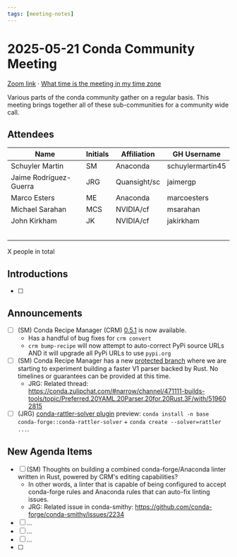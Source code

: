 ```yaml
---
tags: [meeting-notes]
---
```

# 2025-05-21 Conda Community Meeting

[Zoom link](https://zoom.us/j/9138593505?pwd=SWh3dE1IK05LV01Qa0FJZ1ZpMzJLZz09) · [What time is the meeting in my time zone](https://dateful.com/convert/utc?t=5pm)

Various parts of the conda community gather on a regular basis. This meeting brings together all of these sub-communities for a community wide call.

## Attendees

| Name                   | Initials | Affiliation  | GH Username      |
| ---------------------- | -------- | ------------ | ---------------- |
| Schuyler Martin        | SM       | Anaconda     | schuylermartin45 |
| Jaime Rodríguez-Guerra | JRG      | Quansight/sc | jaimergp         |
| Marco Esters           | ME       | Anaconda     | marcoesters      |
| Michael Sarahan        | MCS      | NVIDIA/cf    | msarahan          |
| John Kirkham           | JK       | NVIDIA/cf    | jakirkham        |
|                        |          |              |                  |
|                        |          |              |                  |
|                        |          |              |                  |
|                        |          |              |                  |
|                        |          |              |                  |

X people in total

## Introductions

- [ ]

## Announcements

- [ ] (SM) Conda Recipe Manager (CRM) [0.5.1](https://github.com/conda/conda-recipe-manager/releases/tag/v0.5.1) is now available.
    - Has a handful of bug fixes for `crm convert`
    - `crm bump-recipe` will now attempt to auto-correct PyPi source URLs AND it will upgrade all PyPi URLs to use `pypi.org`
- [ ] (SM) Conda Recipe Manager has a new [protected branch](https://github.com/conda/conda-recipe-manager/tree/dev*v1*rust_parser) where we are starting to experiment building a faster V1 parser backed by Rust. No timelines or guarantees can be provided at this time.
    - JRG: Related thread: https://conda.zulipchat.com/#narrow/channel/471111-builds-tools/topic/Preferred.20YAML.20Parser.20for.20Rust.3F/with/519602815
- [ ] (JRG) [conda-rattler-solver plugin](https://github.com/conda-incubator/conda-rattler-solver) preview: `conda install -n base conda-forge::conda-rattler-solver` + `conda create --solver=rattler ...`. 

## New Agenda Items

- [ ] (SM) Thoughts on building a combined conda-forge/Anaconda linter written in Rust, powered by CRM's editing capabilities?
    - In other words, a linter that is capable of being configured to accept conda-forge rules and Anaconda rules that can auto-fix linting issues.
    - JRG: Related issue in conda-smithy: https://github.com/conda-forge/conda-smithy/issues/2234
- [ ] ...
- [ ] ...
- [ ] ...
- [ ] 
